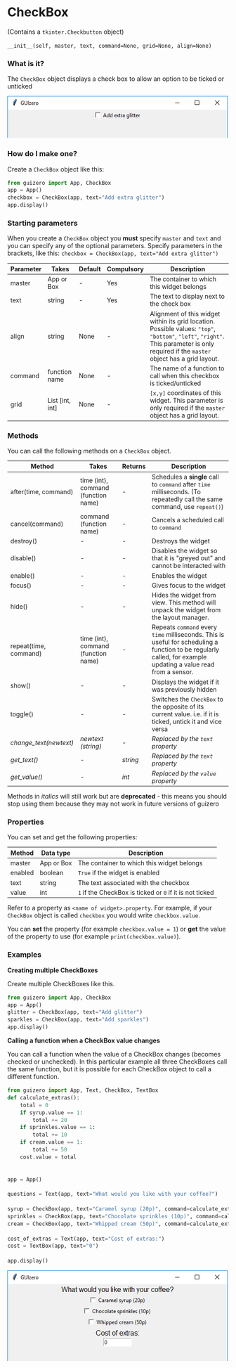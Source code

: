 # CheckBox

(Contains a `tkinter.Checkbutton` object)

`__init__(self, master, text, command=None, grid=None, align=None)`

### What is it?
The `CheckBox` object displays a check box to allow an option to be ticked or unticked

![Checkbox on Windows](images/checkbox_windows.png)

### How do I make one?

Create a `CheckBox` object like this:

```python
from guizero import App, CheckBox
app = App()
checkbox = CheckBox(app, text="Add extra glitter")
app.display()
```

### Starting parameters

When you create a `CheckBox` object you **must** specify `master` and `text` and you can specify any of the optional parameters. Specify parameters in the brackets, like this: `checkbox = CheckBox(app, text="Add extra glitter")`

| Parameter | Takes | Default | Compulsory | Description                         |
| --------- | --------- | ------- | ---------- | -------------------------|
| master    | App or Box   | - | Yes       | The container to which this widget belongs
| text   | string    | -  | Yes         | The text to display next to the check box |
| align   | string     | None     | -         | Alignment of this widget within its grid location. Possible values: `"top"`, `"bottom"`, `"left"`, `"right"`. This parameter is only required if the `master` object has a grid layout.  |
| command | function name | None | -   | The name of a function to call when this checkbox is ticked/unticked |
| grid   | List [int, int]   | None     | -         | `[x,y]` coordinates of this widget. This parameter is only required if the `master` object has a grid layout. |


### Methods

You can call the following methods on a `CheckBox` object.

| Method        | Takes     | Returns    | Description                |
| ------------- | ------------- | ---------- | -------------------------- |
| after(time, command)   | time (int), command (function name)   | -          | Schedules a **single** call to `command` after `time` milliseconds. (To repeatedly call the same command, use `repeat()`)  |
| cancel(command)   | command (function name) | -          | Cancels a scheduled call to `command`    |
| destroy()   | -  | -          | Destroys the widget    |
| disable()  | - | -          | Disables the widget so that it is "greyed out" and cannot be interacted with   |
| enable()  | -  | -          | Enables the widget   |
| focus()  | -  | -          | Gives focus to the widget |
| hide()  | -   | -          | Hides the widget from view. This method will unpack the widget from the layout manager.   |
| repeat(time, command)  | time (int), command (function name)  | -          | Repeats `command` every `time` milliseconds. This is useful for scheduling a function to be regularly called, for example updating a value read from a sensor.   |
| show()  | - | -          | Displays the widget if it was previously hidden  |
| toggle() | - | - |  Switches the `CheckBox` to the opposite of its current value. i.e. if it is ticked, untick it and vice versa |
| _change_text(newtext)_ | _newtext (string)_ | - |  _Replaced by the `text` property_ |
| _get_text()_  | -  | _string_          | _Replaced by the `text` property_ |
| _get_value()_   | -         | _int_         | _Replaced by the `value` property_          |



Methods in _italics_ will still work but are **deprecated** - this means you should stop using them because they may not work in future versions of guizero

### Properties

You can set and get the following properties:

| Method        | Data type   | Description                |
| ------------- | ----------- | -------------------------- |
| master        | App or Box  | The container to which this widget belongs |
| enabled       | boolean     | `True` if the widget is enabled |
| text    | string        | The text associated with the checkbox   |
| value         | int      | `1` if the CheckBox is ticked or `0` if it is not ticked   |



Refer to a property as `<name of widget>.property`. For example, if your `CheckBox` object is called `checkbox` you would write `checkbox.value`.

You can **set** the property (for example `checkbox.value = 1`) or **get** the value of the property to use (for example `print(checkbox.value)`).

### Examples

**Creating multiple CheckBoxes**

Create multiple CheckBoxes like this.

```python
from guizero import App, CheckBox
app = App()
glitter = CheckBox(app, text="Add glitter")
sparkles = CheckBox(app, text="Add sparkles")
app.display()
```
**Calling a function when a CheckBox value changes**

You can call a function when the value of a CheckBox changes (becomes checked or unchecked). In this particular example all three CheckBoxes call the same function, but it is possible for each CheckBox object to call a different function.

```python
from guizero import App, Text, CheckBox, TextBox
def calculate_extras():
    total = 0
    if syrup.value == 1:
        total += 20
    if sprinkles.value == 1:
        total += 10
    if cream.value == 1:
        total += 50
    cost.value = total


app = App()

questions = Text(app, text="What would you like with your coffee?")

syrup = CheckBox(app, text="Caramel syrup (20p)", command=calculate_extras)
sprinkles = CheckBox(app, text="Chocolate sprinkles (10p)", command=calculate_extras)
cream = CheckBox(app, text="Whipped cream (50p)", command=calculate_extras)

cost_of_extras = Text(app, text="Cost of extras:")
cost = TextBox(app, text="0")

app.display()
```
![CheckBox calling a function](images/checkbox_function_windows.png)
